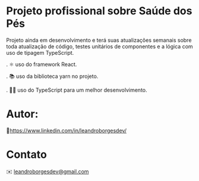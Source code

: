 # Projeto profissional sobre Saúde dos Pés

Projeto ainda em desenvolvimento e terá suas atualizações semanais sobre toda atualização de código, testes unitários de componentes e a lógica com uso de tipagem TypeScript.

. ⚛️ uso do framework React.

. 📚 uso da biblioteca yarn no projeto.

. 🧑‍💻 uso do TypeScript para um melhor
desenvolvimento.

# Autor:

🔗https://www.linkedin.com/in/leandroborgesdev/

# Contato

✉️ leandroborgesdev@gmail.com
